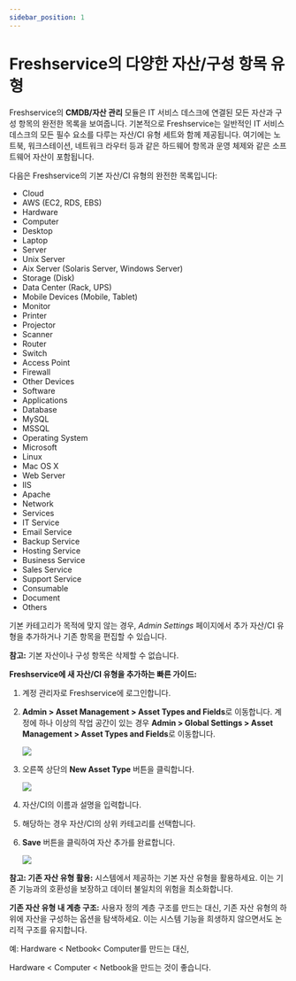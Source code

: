 ```yaml
---
sidebar_position: 1
---
```


# Freshservice의 다양한 자산/구성 항목 유형

Freshservice의 **CMDB/자산 관리** 모듈은 IT 서비스 데스크에 연결된 모든 자산과 구성 항목의 완전한 목록을 보여줍니다. 기본적으로 Freshservice는 일반적인 IT 서비스 데스크의 모든 필수 요소를 다루는 자산/CI 유형 세트와 함께 제공됩니다. 여기에는 노트북, 워크스테이션, 네트워크 라우터 등과 같은 하드웨어 항목과 운영 체제와 같은 소프트웨어 자산이 포함됩니다.

다음은 Freshservice의 기본 자산/CI 유형의 완전한 목록입니다:

- Cloud
- AWS (EC2, RDS, EBS)
- Hardware
- Computer
- Desktop
- Laptop
- Server
- Unix Server
- Aix Server (Solaris Server, Windows Server)
- Storage (Disk)
- Data Center (Rack, UPS)
- Mobile Devices (Mobile, Tablet)
- Monitor
- Printer
- Projector
- Scanner
- Router
- Switch
- Access Point
- Firewall
- Other Devices
- Software
- Applications
- Database
- MySQL
- MSSQL
- Operating System
- Microsoft
- Linux
- Mac OS X
- Web Server
- IIS
- Apache
- Network
- Services
- IT Service
- Email Service
- Backup Service
- Hosting Service
- Business Service
- Sales Service
- Support Service
- Consumable
- Document
- Others

기본 카테고리가 목적에 맞지 않는 경우, *Admin Settings* 페이지에서 추가 자산/CI 유형을 추가하거나 기존 항목을 편집할 수 있습니다.

**참고:** 기본 자산이나 구성 항목은 삭제할 수 없습니다.

**Freshservice에 새 자산/CI 유형을 추가하는 빠른 가이드:**

1. 계정 관리자로 Freshservice에 로그인합니다.

2. **Admin > Asset Management > Asset Types and Fields**로 이동합니다. 계정에 하나 이상의 작업 공간이 있는 경우 **Admin > Global Settings > Asset Management > Asset Types and Fields**로 이동합니다.

   <img src="https://s3.amazonaws.com/cdn.freshdesk.com/data/helpdesk/attachments/production/50006919401/original/O9bQ_ppKsKtfBACmNm99wUJAh1sQ-34ZJQ.png?1668504004"  className="fr-fil fr-dib" data-attachment="[object Object]" data-id="50006919401" />

3. 오른쪽 상단의 **New Asset Type** 버튼을 클릭합니다.

   <img src="https://s3.amazonaws.com/cdn.freshdesk.com/data/helpdesk/attachments/production/50000407043/original/34fWiWkEfcfp1z1ruuikQk8OKmzpKVrpFQ.png?1574130558"  className="fr-fic fr-dib fr-bordered" data-id="50000407043" />

4. 자산/CI의 이름과 설명을 입력합니다.

5. 해당하는 경우 자산/CI의 상위 카테고리를 선택합니다.

6. **Save** 버튼을 클릭하여 자산 추가를 완료합니다.

   <img src="https://s3.amazonaws.com/cdn.freshdesk.com/data/helpdesk/attachments/production/50000407064/original/g5dMZZjZsYUVDmsRhQTGPYG-aSqB8-fQWQ.png?1574131085"  className="fr-fic fr-dib fr-bordered" data-id="50000407064" />

**참고: 기존 자산 유형 활용:** 시스템에서 제공하는 기본 자산 유형을 활용하세요. 이는 기존 기능과의 호환성을 보장하고 데이터 불일치의 위험을 최소화합니다.

**기존 자산 유형 내 계층 구조:** 사용자 정의 계층 구조를 만드는 대신, 기존 자산 유형의 하위에 자산을 구성하는 옵션을 탐색하세요. 이는 시스템 기능을 희생하지 않으면서도 논리적 구조를 유지합니다.

예: Hardware < Netbook< Computer를 만드는 대신,

Hardware < Computer < Netbook을 만드는 것이 좋습니다.